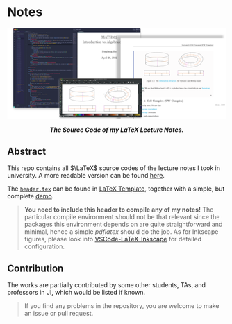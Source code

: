 # Notes

<p align="center">
	<img src="./preview.png"/>
</p>

<p align="center"><b><i>
	The Source Code of my LaTeX Lecture Notes.
</i></b></p>

## Abstract

This repo contains all $\LaTeX$ source codes of the lecture notes I took in university. A more readable version can be found [here](https://pbb.wtf/posts/Notes).

The [`header.tex`](https://github.com/sleepymalc/LaTeX-Template/blob/main/Note/header.tex) can be found in [LaTeX Template](https://github.com/sleepymalc/LaTeX-Template), together with a simple, but complete [demo](https://github.com/sleepymalc/LaTeX-Template/blob/main/Note/master.pdf).

> **You need to include this header to compile any of my notes!** The particular compile environment should not be that relevant since the packages this environment depends on are quite straightforward and minimal, hence a simple *pdflatex* should do the job. As for Inkscape figures, please look into [VSCode-LaTeX-Inkscape](https://github.com/sleepymalc/VSCode-LaTeX-Inkscape) for detailed configuration.

## Contribution

The works are partially contributed by some other students, TAs, and professors in JI, which would be listed if known.

> If you find any problems in the repository, you are welcome to make an issue or pull request.
